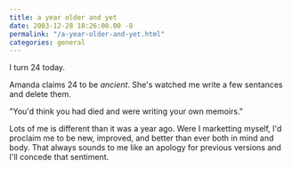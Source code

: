 ```yaml
---
title: a year older and yet
date: 2003-12-28 18:26:00.00 -8
permalink: "/a-year-older-and-yet.html"
categories: general
---
```

I turn 24 today.

Amanda claims 24 to be _ancient_. She's watched me write a few sentances and delete them.

"You'd think you had died and were writing your own memoirs."

Lots of me is different than it was a year ago. Were I marketting myself, I'd proclaim me to be new, improved, and better than ever both in mind and body. That always sounds to me like an apology for previous versions and I'll concede that sentiment.